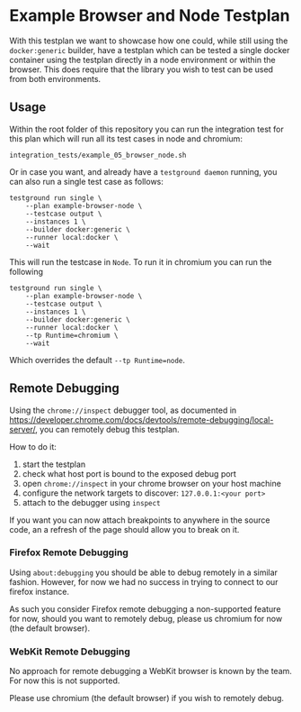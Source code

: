 # Example Browser and Node Testplan

With this testplan we want to showcase how one could,
while still using the `docker:generic` builder, have a testplan
which can be tested a single docker container using the testplan
directly in a node environment or within the browser.
This does require that the library you wish to test can be used from both environments.

## Usage

Within the root folder of this repository you can run the
integration test for this plan which will run all its test cases
in node and chromium:

```
integration_tests/example_05_browser_node.sh
```

Or in case you want, and already have a `testground daemon` running,
you can also run a single test case as follows:

```
testground run single \
    --plan example-browser-node \
    --testcase output \
    --instances 1 \
    --builder docker:generic \
    --runner local:docker \
    --wait
```

This will run the testcase in `Node`. To run it in chromium you can run the following

```
testground run single \
    --plan example-browser-node \
    --testcase output \
    --instances 1 \
    --builder docker:generic \
    --runner local:docker \
    --tp Runtime=chromium \
    --wait
```

Which overrides the default `--tp Runtime=node`.

## Remote Debugging

Using the `chrome://inspect` debugger tool,
as documented in <https://developer.chrome.com/docs/devtools/remote-debugging/local-server/>,
you can remotely debug this testplan.

How to do it:

1. start the testplan
2. check what host port is bound to the exposed debug port
3. open `chrome://inspect` in your chrome browser on your host machine
4. configure the network targets to discover: `127.0.0.1:<your port>`
5. attach to the debugger using `inspect`

If you want you can now attach breakpoints to anywhere in the source code,
an a refresh of the page should allow you to break on it.

### Firefox Remote Debugging

Using `about:debugging` you should be able to debug remotely
in a similar fashion. However, for now we had no success
in trying to connect to our firefox instance.

As such you consider Firefox remote debugging a non-supported feature for now,
should you want to remotely debug, please us chromium for now (the default browser).

### WebKit Remote Debugging

No approach for remote debugging a WebKit browser is known by the team.
For now this is not supported.

Please use chromium (the default browser) if you wish to remotely debug.
